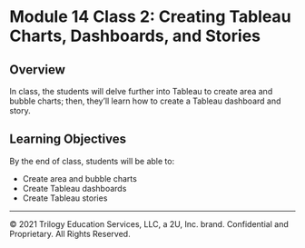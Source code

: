 # Module 14 Class 2: Creating Tableau Charts, Dashboards, and Stories

## Overview

In class, the students will delve further into Tableau to create area and bubble charts; then, they’ll learn how to create a Tableau dashboard and story. 

## Learning Objectives

By the end of class, students will be able to:

* Create area and bubble charts
* Create Tableau dashboards
* Create Tableau stories

- - -
© 2021 Trilogy Education Services, LLC, a 2U, Inc. brand.  Confidential and Proprietary.  All Rights Reserved.

